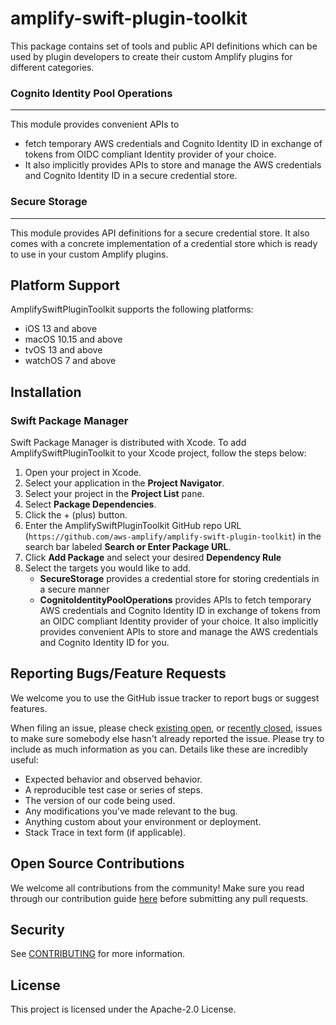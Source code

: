 # amplify-swift-plugin-toolkit

This package contains set of tools and public API definitions which can be used by plugin developers 
to create their custom Amplify plugins for different categories.

### Cognito Identity Pool Operations
---
This module provides convenient APIs to 

- fetch temporary AWS credentials and Cognito Identity ID in exchange of tokens from OIDC compliant Identity provider of your choice.
- It also implicitly provides APIs to store and manage the AWS credentials and Cognito Identity ID in a secure credential store.

### Secure Storage
---
This module provides API definitions for a secure credential store. It also comes with a concrete implementation of a credential store which is ready to use in your custom Amplify plugins.

## Platform Support
AmplifySwiftPluginToolkit supports the following platforms:

- iOS 13 and above
- macOS 10.15 and above
- tvOS 13 and above
- watchOS 7 and above

## Installation
### Swift Package Manager

Swift Package Manager is distributed with Xcode. To add AmplifySwiftPluginToolkit to your Xcode project, follow the steps below: 

1. Open your project in Xcode.
2. Select your application in the **Project Navigator**.
3. Select your project in the **Project List** pane.
4. Select **Package Dependencies**.
5. Click the + (plus) button.
6. Enter the AmplifySwiftPluginToolkit GitHub repo URL (`https://github.com/aws-amplify/amplify-swift-plugin-toolkit`) in the search bar labeled **Search or Enter Package URL**.
7. Click **Add Package** and select your desired **Dependency Rule**
8. Select the targets you would like to add.
    - **SecureStorage** provides a credential store for storing credentials in a secure manner
    - **CognitoIdentityPoolOperations** provides APIs to fetch temporary AWS credentials and Cognito Identity ID in exchange of tokens from an OIDC compliant Identity provider of your choice. It also implicitly provides convenient APIs to store and manage the AWS credentials and Cognito Identity ID for you.

## Reporting Bugs/Feature Requests

We welcome you to use the GitHub issue tracker to report bugs or suggest features.

When filing an issue, please check [existing open](https://github.com/aws-amplify/amplify-swift-plugin-toolkit/issues), or [recently closed](https://github.com/aws-amplify/amplify-swift-plugin-toolkit/issues?utf8=%E2%9C%93&q=is%3Aissue%20is%3Aclosed%20), issues to make sure somebody else hasn't already reported the issue. Please try to include as much information as you can. Details like these are incredibly useful:

* Expected behavior and observed behavior.
* A reproducible test case or series of steps.
* The version of our code being used.
* Any modifications you've made relevant to the bug.
* Anything custom about your environment or deployment.
* Stack Trace in text form (if applicable).

## Open Source Contributions

We welcome all contributions from the community! Make sure you read through our contribution guide [here](https://github.com/aws-amplify/amplify-swift-plugin-toolkit/blob/main/CONTRIBUTING.md) before submitting any pull requests.

## Security

See [CONTRIBUTING](https://github.com/aws-amplify/amplify-swift-plugin-toolkit/blob/main/CONTRIBUTING.md#security-issue-notifications) for more information.

## License

This project is licensed under the Apache-2.0 License.